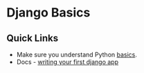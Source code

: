 # Django Basics

## Quick Links

* Make sure you understand Python [basics](../corepython/).
* Docs - [writing your first django app](https://docs.djangoproject.com/en/5.0/intro/tutorial01/)

